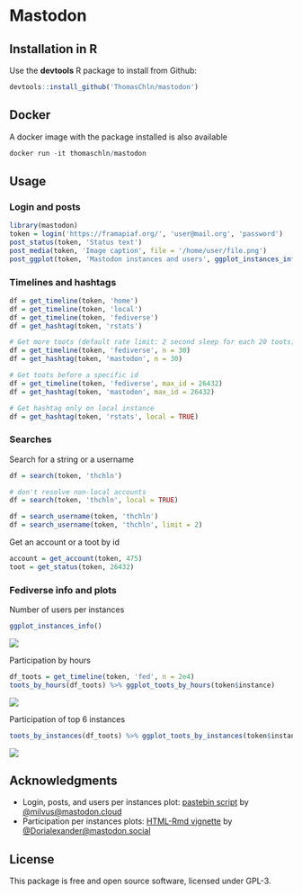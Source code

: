 # Mastodon

## Installation in R

Use the **devtools** R package to install from Github:
```r
devtools::install_github('ThomasChln/mastodon')
```

## Docker

A docker image with the package installed is also available
```r
docker run -it thomaschln/mastodon
```

## Usage

### Login and posts

```r
library(mastodon)
token = login('https://framapiaf.org/', 'user@mail.org', 'password')
post_status(token, 'Status text')
post_media(token, 'Image caption', file = '/home/user/file.png')
post_ggplot(token, 'Mastodon instances and users', ggplot_instances_info())
```

### Timelines and hashtags

```r
df = get_timeline(token, 'home')
df = get_timeline(token, 'local')
df = get_timeline(token, 'fediverse')
df = get_hashtag(token, 'rstats')

# Get more toots (default rate limit: 2 second sleep for each 20 toots)
df = get_timeline(token, 'fediverse', n = 30)
df = get_hashtag(token, 'mastodon', n = 30)

# Get toots before a specific id
df = get_timeline(token, 'fediverse', max_id = 26432)
df = get_hashtag(token, 'mastodon', max_id = 26432)

# Get hashtag only on local instance
df = get_hashtag(token, 'rstats', local = TRUE)
```

### Searches

Search for a string or a username
```r
df = search(token, 'thchln')

# don't resolve non-local accounts
df = search(token, 'thchln', local = TRUE)

df = search_username(token, 'thchln')
df = search_username(token, 'thchln', limit = 2)
```

Get an account or a toot by id
```r
account = get_account(token, 475)
toot = get_status(token, 26432)
```

### Fediverse info and plots

Number of users per instances
```r
ggplot_instances_info()
```
![](https://framapiaf.org/media/NcR7nokUey2YYumJgUA)

Participation by hours
```r
df_toots = get_timeline(token, 'fed', n = 2e4)
toots_by_hours(df_toots) %>% ggplot_toots_by_hours(token$instance)
```
![](https://framapiaf.org/media/b3Mn26afJtRD9w1_qqs)

Participation of top 6 instances
```r
toots_by_instances(df_toots) %>% ggplot_toots_by_instances(token$instance)
```
![](https://framapiaf.org/media/Ds6kdUdPNYFvJGhQRHw)

## Acknowledgments

* Login, posts, and users per instances plot: [pastebin script](https://pastebin.com/XBiJmbNV) by [@milvus@mastodon.cloud](https://mastodon.cloud/@milvus)
* Participation per instances plots: [HTML-Rmd vignette](http://vintagedata.org/mastodon/cultural_genesis_1.html) by [@Dorialexander@mastodon.social](https://mastodon.social/@Dorialexander) 

## License

This package is free and open source software, licensed under GPL-3.
